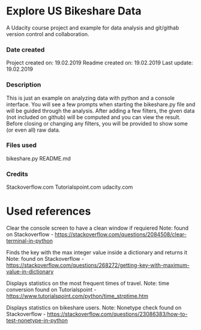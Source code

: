 # Explore US Bikeshare Data
A Udacity course project and example for data analysis and git/githab version control and collaboration.

### Date created
Project created on:	19.02.2019
Readme created on:	19.02.2019
Last update:		19.02.2019

### Description
This is just an example on analyzing data with python and a console interface.
You will see a few prompts when starting the bikeshare.py file and will be guided through the analysis.
After adding a few filters, the given data (not included on github) will be computed and you can view the result.
Before closing or changing any filters, you will be provided to show some (or even all) raw data.

### Files used
bikeshare.py
README.md

### Credits
Stackoverflow.com
Tutorialspoint.com
udacity.com

# Used references

Clear the console screen to have a clean window if requiered
		Note: found on Stackoverflow - https://stackoverflow.com/questions/2084508/clear-terminal-in-python

Finds the key with the max integer value inside a dictionary and returns it
    Note: found on Stackoverflow - https://stackoverflow.com/questions/268272/getting-key-with-maximum-value-in-dictionary

Displays statistics on the most frequent times of travel.
    Note: time conversion found on Tutorialspoint - https://www.tutorialspoint.com/python/time_strptime.htm

Displays statistics on bikeshare users.
    Note: Nonetype check found on Stackoverflow - https://stackoverflow.com/questions/23086383/how-to-test-nonetype-in-python
